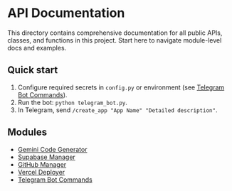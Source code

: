 # API Documentation

This directory contains comprehensive documentation for all public APIs, classes, and functions in this project. Start here to navigate module-level docs and examples.

## Quick start

1. Configure required secrets in `config.py` or environment (see [Telegram Bot Commands](./telegram_bot.md)).
2. Run the bot: `python telegram_bot.py`.
3. In Telegram, send `/create_app "App Name" "Detailed description"`.

## Modules

- [Gemini Code Generator](./gemini_generator.md)
- [Supabase Manager](./supabase_manager.md)
- [GitHub Manager](./github_manager.md)
- [Vercel Deployer](./vercel_deployer.md)
- [Telegram Bot Commands](./telegram_bot.md)
